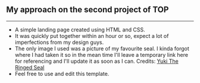 ## My approach on the second project of TOP
---
- A simple landing page created using HTML and CSS.
- It was quickly put together within an hour or so, expect a lot of imperfections from my design guys.
- The only image I used was a picture of my favourite seal. I kinda forgot where I had taken it so in the mean time I'll leave a temporary link here for referencing and I'll update it as soon as I can. Credits: [Yuki The Ringed Seal](https://english.kyodonews.net/articles/-/7853)
- Feel free to use and edit this template.